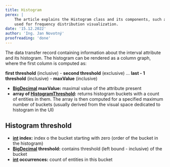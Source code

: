 ```yaml
---
title: Histogram
perex: |
    The article explains the Histogram class and its components, such as data arrays and bin edges, which are 
    used for frequency distribution visualization.
date: '15.12.2022'
author: 'Ing. Jan Novotný'
proofreading: 'done'
---
```


The data transfer record containing information about the interval attribute and its histogram.
The histogram can be rendered as a column graph, where the first column is computed as:

**first threshold** (inclusive) - **second threshold** (exclusive)
...
**last - 1 threshold** (inclusive) - **maxValue** (inclusive)

- **[BigDecimal](https://docs.oracle.com/javase/8/docs/api/java/math/BigDecimal.html) maxValue:** maximal value of the attribute present
- **array of [HistogramThreshold](#histogram-threshold):** returns histogram buckets with a count of entities in them.
The array is then computed for a specified maximum number of buckets (usually derived from the visual space dedicated to histogram in the UI)

## Histogram threshold

- **[int](https://docs.oracle.com/javase/tutorial/java/nutsandbolts/datatypes.html) index:** index o the bucket starting with zero (order of the bucket in the histogram)
- **[BigDecimal](https://docs.oracle.com/en/java/javase/17/docs/api/java.base/java/math/BigDecimal.html) threshold:** contains threshold (left bound - inclusive) of the bucket
- **[int](https://docs.oracle.com/javase/tutorial/java/nutsandbolts/datatypes.html) occurrences:** count of entities in this bucket
